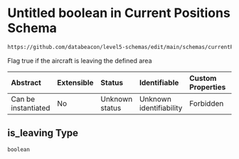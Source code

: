 # Untitled boolean in Current Positions Schema

```txt
https://github.com/databeacon/level5-schemas/edit/main/schemas/currentPositions.schema.json#/properties/is_leaving
```

Flag true if the aircraft is leaving the defined area

| Abstract            | Extensible | Status         | Identifiable            | Custom Properties | Additional Properties | Access Restrictions | Defined In                                                                                      |
| :------------------ | :--------- | :------------- | :---------------------- | :---------------- | :-------------------- | :------------------ | :---------------------------------------------------------------------------------------------- |
| Can be instantiated | No         | Unknown status | Unknown identifiability | Forbidden         | Allowed               | none                | [currentPositions.schema.json\*](../../out/currentPositions.schema.json "open original schema") |

## is\_leaving Type

`boolean`
